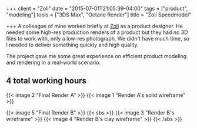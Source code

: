 +++
client = "Zoli"
date = "2015-07-01T21:05:39-04:00"
tags = ["product", "modeling"]
tools = ["3DS Max", "Octane Render"]
title = "Zoli Speedmodel"

+++
A colleague of mine worked briefly at [Zoli](http://zoli-inc.com/) as a product designer. He needed some high-res production renders of a product but they had no 3D files to work with, only a low-res photograph. We didn't have much time, so I needed to deliver something quickly and high quality.

The project gave me some great experience on efficient product modeling and rendering in a real-world scenario.

## 4 total working hours
{{< image 2 "Final Render A" >}}
{{< image 1 "Render A's solid wireframe" >}}

{{< image 5 "Final Render B" >}}
{{< sbs >}}
  {{< image 3 "Render B's wireframe" >}}
  {{< image 4 "Render B's clay wireframe" >}}
{{< /sbs >}}
